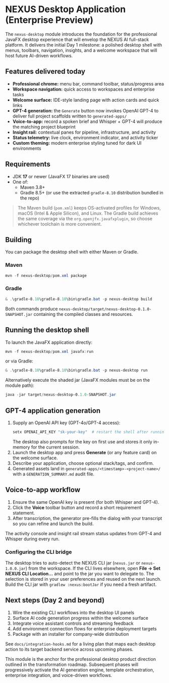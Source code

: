# NEXUS Desktop Application (Enterprise Preview)

The `nexus-desktop` module introduces the foundation for the professional
JavaFX desktop experience that will envelop the NEXUS AI full-stack platform.
It delivers the initial Day 1 milestone: a polished desktop shell with
menus, toolbars, navigation, insights, and a welcome workspace that will
host future AI-driven workflows.

## Features delivered today

- **Professional chrome:** menu bar, command toolbar, status/progress area
- **Workspace navigation:** quick access to workspaces and enterprise tasks
- **Welcome surface:** IDE-style landing page with action cards and quick links
- **GPT-4 generation:** the `Generate` button now invokes OpenAI GPT-4 to deliver full project scaffolds written to `generated-apps/`
- **Voice-to-app:** record a spoken brief and Whisper + GPT-4 will produce the matching project blueprint
- **Insight rail:** contextual panes for pipeline, infrastructure, and activity
- **Status telemetry:** live clock, environment indicator, and activity ticker
- **Custom theming:** modern enterprise styling tuned for dark UI environments

## Requirements

- JDK **17** or newer (JavaFX 17 binaries are used)
- One of:
	- Maven 3.8+
	- Gradle 8.5+ (or use the extracted `gradle-8.10` distribution bundled in the repo)

> The Maven build (`pom.xml`) keeps OS-activated profiles for Windows, macOS (Intel &
> Apple Silicon), and Linux. The Gradle build achieves the same coverage via the
> `org.openjfx.javafxplugin`, so choose whichever toolchain is more convenient.

## Building

You can package the desktop shell with either Maven or Gradle.

### Maven

```powershell
mvn -f nexus-desktop/pom.xml package
```

### Gradle

```powershell
& .\gradle-8.10\gradle-8.10\bin\gradle.bat -p nexus-desktop build
```

Both commands produce `nexus-desktop/target/nexus-desktop-0.1.0-SNAPSHOT.jar`
containing the compiled classes and resources.

## Running the desktop shell

To launch the JavaFX application directly:

```powershell
mvn -f nexus-desktop/pom.xml javafx:run
```

or via Gradle:

```powershell
& .\gradle-8.10\gradle-8.10\bin\gradle.bat -p nexus-desktop run
```

Alternatively execute the shaded jar (JavaFX modules must be on the module path):

```powershell
java -jar target/nexus-desktop-0.1.0-SNAPSHOT.jar
```

## GPT-4 application generation

1. Supply an OpenAI API key (GPT-4o/GPT-4 access):
	```powershell
	setx OPENAI_API_KEY "sk-your-key"  # restart the shell after running
	```
	The desktop also prompts for the key on first use and stores it only in-memory for the current session.
2. Launch the desktop app and press **Generate** (or any feature card) on the welcome surface.
3. Describe your application, choose optional stack/tags, and confirm.
4. Generated assets land in `generated-apps/<timestamp>-<project-name>/` with a `GENERATION_SUMMARY.md` audit file.

## Voice-to-app workflow

1. Ensure the same OpenAI key is present (for both Whisper and GPT-4).
2. Click the **Voice** toolbar button and record a short requirement statement.
3. After transcription, the generator pre-fills the dialog with your transcript so you can refine and launch the build.

The activity console and insight rail stream status updates from GPT-4 and Whisper during every run.

### Configuring the CLI bridge

The desktop tries to auto-detect the NEXUS CLI jar (`nexus.jar` or `nexus-1.0.0.jar`) from the
workspace. If the CLI lives elsewhere, open **File → Set NEXUS CLI Location…** and point to the
jar you want to delegate to. The selection is stored in your user preferences and reused on the
next launch. Build the CLI jar with `gradlew :nexus:bootJar` if you need a fresh artifact.

## Next steps (Day 2 and beyond)

1. Wire the existing CLI workflows into the desktop UI panels
2. Surface AI code generation progress within the welcome surface
3. Integrate voice assistant controls and streaming feedback
4. Add environment connection flows for enterprise deployment targets
5. Package with an installer for company-wide distribution

See `docs/integration-hooks.md` for a living plan that maps each desktop action to its
target backend service across upcoming phases.

This module is the anchor for the professional desktop product direction
outlined in the transformation roadmap. Subsequent phases will progressively
activate the AI generation engine, template orchestration, enterprise
integration, and voice-driven workflows.
